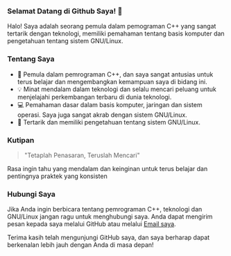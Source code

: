 ### Selamat Datang di Github Saya! 👋

Halo! Saya adalah seorang pemula dalam pemograman C++ yang sangat tertarik dengan teknologi, memiliki pemahaman tentang basis komputer dan pengetahuan tentang sistem GNU/Linux.

### Tentang Saya

- 🚀 Pemula dalam pemrograman C++, dan saya sangat antusias untuk terus belajar dan mengembangkan kemampuan saya di bidang ini.
- 💡 Minat mendalam dalam teknologi dan selalu mencari peluang untuk menjelajahi perkembangan terbaru di dunia teknologi.
- 💻 Pemahaman dasar dalam basis komputer, jaringan dan sistem operasi. Saya juga sangat akrab dengan sistem GNU/Linux.
- 🐧 Tertarik dan memiliki pengetahuan tentang sistem GNU/Linux.

### Kutipan

> "Tetaplah Penasaran, Teruslah Mencari"

Rasa ingin tahu yang mendalam dan keinginan untuk terus belajar dan pentingnya praktek yang konsisten

### Hubungi Saya

Jika Anda ingin berbicara tentang pemrograman C++, teknologi dan GNU/Linux jangan ragu untuk menghubungi saya. Anda dapat mengirim pesan kepada saya melalui GitHub atau melalui [Email saya](mailto:rizkioctafadilah96@gmail.com).

Terima kasih telah mengunjungi GitHub saya, dan saya berharap dapat berkenalan lebih jauh dengan Anda di masa depan!
